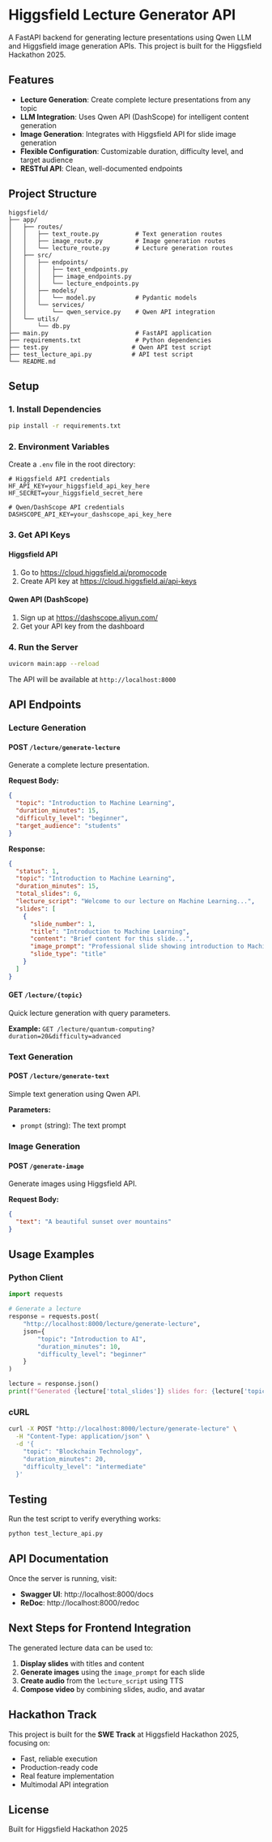 # Higgsfield Lecture Generator API

A FastAPI backend for generating lecture presentations using Qwen LLM and Higgsfield image generation APIs. This project is built for the Higgsfield Hackathon 2025.

## Features

- **Lecture Generation**: Create complete lecture presentations from any topic
- **LLM Integration**: Uses Qwen API (DashScope) for intelligent content generation
- **Image Generation**: Integrates with Higgsfield API for slide image generation
- **Flexible Configuration**: Customizable duration, difficulty level, and target audience
- **RESTful API**: Clean, well-documented endpoints

## Project Structure

```
higgsfield/
├── app/
│   ├── routes/
│   │   ├── text_route.py          # Text generation routes
│   │   ├── image_route.py         # Image generation routes
│   │   └── lecture_route.py       # Lecture generation routes
│   ├── src/
│   │   ├── endpoints/
│   │   │   ├── text_endpoints.py
│   │   │   ├── image_endpoints.py
│   │   │   └── lecture_endpoints.py
│   │   ├── models/
│   │   │   └── model.py           # Pydantic models
│   │   └── services/
│   │       └── qwen_service.py    # Qwen API integration
│   └── utils/
│       └── db.py
├── main.py                        # FastAPI application
├── requirements.txt               # Python dependencies
├── test.py                       # Qwen API test script
├── test_lecture_api.py           # API test script
└── README.md
```

## Setup

### 1. Install Dependencies

```bash
pip install -r requirements.txt
```

### 2. Environment Variables

Create a `.env` file in the root directory:

```env
# Higgsfield API credentials
HF_API_KEY=your_higgsfield_api_key_here
HF_SECRET=your_higgsfield_secret_here

# Qwen/DashScope API credentials
DASHSCOPE_API_KEY=your_dashscope_api_key_here
```

### 3. Get API Keys

#### Higgsfield API
1. Go to https://cloud.higgsfield.ai/promocode
2. Create API key at https://cloud.higgsfield.ai/api-keys

#### Qwen API (DashScope)
1. Sign up at https://dashscope.aliyun.com/
2. Get your API key from the dashboard

### 4. Run the Server

```bash
uvicorn main:app --reload
```

The API will be available at `http://localhost:8000`

## API Endpoints

### Lecture Generation

#### POST `/lecture/generate-lecture`

Generate a complete lecture presentation.

**Request Body:**
```json
{
  "topic": "Introduction to Machine Learning",
  "duration_minutes": 15,
  "difficulty_level": "beginner",
  "target_audience": "students"
}
```

**Response:**
```json
{
  "status": 1,
  "topic": "Introduction to Machine Learning",
  "duration_minutes": 15,
  "total_slides": 6,
  "lecture_script": "Welcome to our lecture on Machine Learning...",
  "slides": [
    {
      "slide_number": 1,
      "title": "Introduction to Machine Learning",
      "content": "Brief content for this slide...",
      "image_prompt": "Professional slide showing introduction to Machine Learning, clean design, educational style",
      "slide_type": "title"
    }
  ]
}
```

#### GET `/lecture/{topic}`

Quick lecture generation with query parameters.

**Example:** `GET /lecture/quantum-computing?duration=20&difficulty=advanced`

### Text Generation

#### POST `/lecture/generate-text`

Simple text generation using Qwen API.

**Parameters:**
- `prompt` (string): The text prompt

### Image Generation

#### POST `/generate-image`

Generate images using Higgsfield API.

**Request Body:**
```json
{
  "text": "A beautiful sunset over mountains"
}
```

## Usage Examples

### Python Client

```python
import requests

# Generate a lecture
response = requests.post(
    "http://localhost:8000/lecture/generate-lecture",
    json={
        "topic": "Introduction to AI",
        "duration_minutes": 10,
        "difficulty_level": "beginner"
    }
)

lecture = response.json()
print(f"Generated {lecture['total_slides']} slides for: {lecture['topic']}")
```

### cURL

```bash
curl -X POST "http://localhost:8000/lecture/generate-lecture" \
  -H "Content-Type: application/json" \
  -d '{
    "topic": "Blockchain Technology",
    "duration_minutes": 20,
    "difficulty_level": "intermediate"
  }'
```

## Testing

Run the test script to verify everything works:

```bash
python test_lecture_api.py
```

## API Documentation

Once the server is running, visit:
- **Swagger UI**: http://localhost:8000/docs
- **ReDoc**: http://localhost:8000/redoc

## Next Steps for Frontend Integration

The generated lecture data can be used to:

1. **Display slides** with titles and content
2. **Generate images** using the `image_prompt` for each slide
3. **Create audio** from the `lecture_script` using TTS
4. **Compose video** by combining slides, audio, and avatar

## Hackathon Track

This project is built for the **SWE Track** at Higgsfield Hackathon 2025, focusing on:
- Fast, reliable execution
- Production-ready code
- Real feature implementation
- Multimodal API integration

## License

Built for Higgsfield Hackathon 2025
